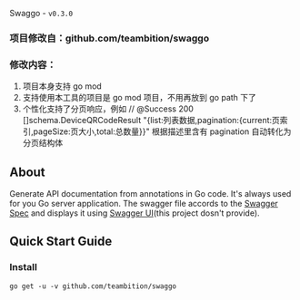 Swaggo - `v0.3.0`


### 项目修改自：github.com/teambition/swaggo
### 修改内容：
1. 项目本身支持 go mod
2. 支持使用本工具的项目是 go mod 项目，不用再放到 go path 下了
3. 个性化支持了分页响应，例如 // @Success 200 []schema.DeviceQRCodeResult "{list:列表数据,pagination:{current:页索引,pageSize:页大小,total:总数量}}" 根据描述里含有 pagination 自动转化为分页结构体 


## About

Generate API documentation from annotations in Go code. It's always used for you Go server application.
The swagger file accords to the [Swagger Spec](https://github.com/OAI/OpenAPI-Specification) and displays it using
[Swagger UI](https://github.com/swagger-api/swagger-ui)(this project dosn't provide).

## Quick Start Guide

### Install

```shell
go get -u -v github.com/teambition/swaggo
```

